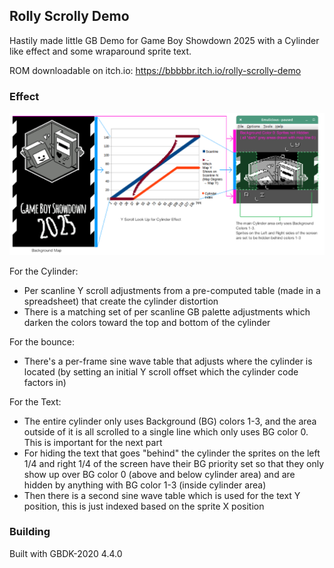 ## Rolly Scrolly Demo

Hastily made little GB Demo for Game Boy Showdown 2025 with a Cylinder like effect and some wraparound sprite text.

ROM downloadable on itch.io:
https://bbbbbr.itch.io/rolly-scrolly-demo

### Effect
![Diagram of effect](info/rolly_scrolly_diagram.png)

For the Cylinder:
- Per scanline Y scroll adjustments from a pre-computed table (made in a spreadsheet) that create the cylinder distortion
- There is a matching set of per scanline GB palette adjustments which darken the colors toward the top and bottom of the cylinder

For the bounce:
- There's a per-frame sine wave table that adjusts where the cylinder is located (by setting an initial Y scroll offset which the cylinder code factors in)

For the Text:
- The entire cylinder only uses Background (BG) colors 1-3, and the area outside of it is all scrolled to a single line which only uses BG color 0. This is important for the next part
- For hiding the text that goes "behind" the cylinder the sprites on the left 1/4 and right 1/4 of the screen have their BG priority set so that they only show up over BG color 0 (above and below cylinder area) and are hidden by anything with BG color 1-3 (inside cylinder area)
- Then there is a second sine wave table which is used for the text Y position, this is just indexed based on the sprite X position

### Building
Built with GBDK-2020 4.4.0





